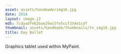 ```yaml
---
asset: assets/handmade/img16.jpg
date: 2014
layout: image.j2
md5: 7cdaadfe62bae29ac5fe5ccf334e1cdf
thumbnail: assets/handmade/thumbnails/tn_img16.jpg
title: Day Ballet
---
```


Graphics tablet used within MyPaint.
